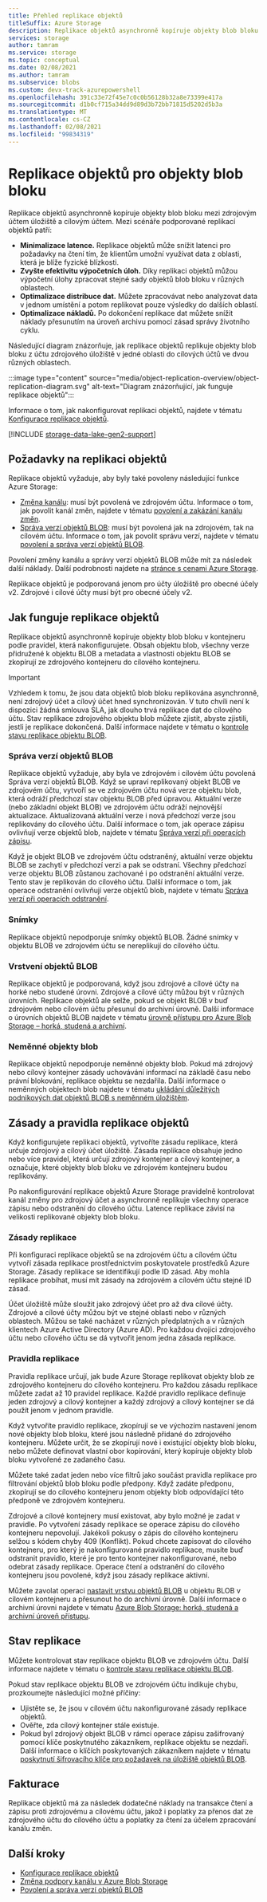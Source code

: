 ```yaml
---
title: Přehled replikace objektů
titleSuffix: Azure Storage
description: Replikace objektů asynchronně kopíruje objekty blob bloku mezi zdrojovým účtem úložiště a cílovým účtem. Replikaci objektů můžete použít k minimalizaci latence při čtení požadavků, ke zvýšení efektivity výpočetních úloh, k optimalizaci distribuce dat a k minimalizaci nákladů.
services: storage
author: tamram
ms.service: storage
ms.topic: conceptual
ms.date: 02/08/2021
ms.author: tamram
ms.subservice: blobs
ms.custom: devx-track-azurepowershell
ms.openlocfilehash: 391c33e72f45e7c0c0b56128b32a8e73399e417a
ms.sourcegitcommit: d1b0cf715a34dd9d89d3b72bb71815d5202d5b3a
ms.translationtype: MT
ms.contentlocale: cs-CZ
ms.lasthandoff: 02/08/2021
ms.locfileid: "99834319"
---
```

# <a name="object-replication-for-block-blobs"></a>Replikace objektů pro objekty blob bloku

Replikace objektů asynchronně kopíruje objekty blob bloku mezi zdrojovým účtem úložiště a cílovým účtem. Mezi scénáře podporované replikací objektů patří:

- **Minimalizace latence.** Replikace objektů může snížit latenci pro požadavky na čtení tím, že klientům umožní využívat data z oblasti, která je blíže fyzické blízkosti.
- **Zvyšte efektivitu výpočetních úloh.** Díky replikaci objektů můžou výpočetní úlohy zpracovat stejné sady objektů blob bloku v různých oblastech.
- **Optimalizace distribuce dat.** Můžete zpracovávat nebo analyzovat data v jednom umístění a potom replikovat pouze výsledky do dalších oblastí.
- **Optimalizace nákladů.** Po dokončení replikace dat můžete snížit náklady přesunutím na úroveň archivu pomocí zásad správy životního cyklu.

Následující diagram znázorňuje, jak replikace objektů replikuje objekty blob bloku z účtu zdrojového úložiště v jedné oblasti do cílových účtů ve dvou různých oblastech.

:::image type="content" source="media/object-replication-overview/object-replication-diagram.svg" alt-text="Diagram znázorňující, jak funguje replikace objektů":::

Informace o tom, jak nakonfigurovat replikaci objektů, najdete v tématu [Konfigurace replikace objektů](object-replication-configure.md).

[!INCLUDE [storage-data-lake-gen2-support](../../../includes/storage-data-lake-gen2-support.md)]

## <a name="prerequisites-for-object-replication"></a>Požadavky na replikaci objektů

Replikace objektů vyžaduje, aby byly také povoleny následující funkce Azure Storage:

- [Změna kanálu](storage-blob-change-feed.md): musí být povolená ve zdrojovém účtu. Informace o tom, jak povolit kanál změn, najdete v tématu [povolení a zakázání kanálu změn](storage-blob-change-feed.md#enable-and-disable-the-change-feed).
- [Správa verzí objektů BLOB](versioning-overview.md): musí být povolená jak na zdrojovém, tak na cílovém účtu. Informace o tom, jak povolit správu verzí, najdete v tématu [povolení a správa verzí objektů BLOB](versioning-enable.md).

Povolení změny kanálu a správy verzí objektů BLOB může mít za následek další náklady. Další podrobnosti najdete na [stránce s cenami Azure Storage](https://azure.microsoft.com/pricing/details/storage/).

Replikace objektů je podporovaná jenom pro účty úložiště pro obecné účely v2. Zdrojové i cílové účty musí být pro obecné účely v2. 

## <a name="how-object-replication-works"></a>Jak funguje replikace objektů

Replikace objektů asynchronně kopíruje objekty blob bloku v kontejneru podle pravidel, která nakonfigurujete. Obsah objektu blob, všechny verze přidružené k objektu BLOB a metadata a vlastnosti objektu BLOB se zkopírují ze zdrojového kontejneru do cílového kontejneru.

> [!IMPORTANT]
> Vzhledem k tomu, že jsou data objektů blob bloku replikována asynchronně, není zdrojový účet a cílový účet hned synchronizován. V tuto chvíli není k dispozici žádná smlouva SLA, jak dlouho trvá replikace dat do cílového účtu. Stav replikace zdrojového objektu blob můžete zjistit, abyste zjistili, jestli je replikace dokončená. Další informace najdete v tématu o [kontrole stavu replikace objektu BLOB](object-replication-configure.md#check-the-replication-status-of-a-blob).

### <a name="blob-versioning"></a>Správa verzí objektů BLOB

Replikace objektů vyžaduje, aby byla ve zdrojovém i cílovém účtu povolená Správa verzí objektů BLOB. Když se upraví replikovaný objekt BLOB ve zdrojovém účtu, vytvoří se ve zdrojovém účtu nová verze objektu blob, která odráží předchozí stav objektu BLOB před úpravou. Aktuální verze (nebo základní objekt BLOB) ve zdrojovém účtu odráží nejnovější aktualizace. Aktualizovaná aktuální verze i nová předchozí verze jsou replikovány do cílového účtu. Další informace o tom, jak operace zápisu ovlivňují verze objektů blob, najdete v tématu [Správa verzí při operacích zápisu](versioning-overview.md#versioning-on-write-operations).

Když je objekt BLOB ve zdrojovém účtu odstraněný, aktuální verze objektu BLOB se zachytí v předchozí verzi a pak se odstraní. Všechny předchozí verze objektu BLOB zůstanou zachované i po odstranění aktuální verze. Tento stav je replikován do cílového účtu. Další informace o tom, jak operace odstranění ovlivňují verze objektů blob, najdete v tématu [Správa verzí při operacích odstranění](versioning-overview.md#versioning-on-delete-operations).

### <a name="snapshots"></a>Snímky

Replikace objektů nepodporuje snímky objektů BLOB. Žádné snímky v objektu BLOB ve zdrojovém účtu se nereplikují do cílového účtu.

### <a name="blob-tiering"></a>Vrstvení objektů BLOB

Replikace objektů je podporovaná, když jsou zdrojové a cílové účty na horké nebo studené úrovni. Zdrojové a cílové účty můžou být v různých úrovních. Replikace objektů ale selže, pokud se objekt BLOB v buď zdrojovém nebo cílovém účtu přesunul do archivní úrovně. Další informace o úrovních objektů BLOB najdete v tématu [úrovně přístupu pro Azure Blob Storage – horká, studená a archivní](storage-blob-storage-tiers.md).

### <a name="immutable-blobs"></a>Neměnné objekty blob

Replikace objektů nepodporuje neměnné objekty blob. Pokud má zdrojový nebo cílový kontejner zásady uchovávání informací na základě času nebo právní blokování, replikace objektu se nezdařila. Další informace o neměnných objektech blob najdete v tématu [ukládání důležitých podnikových dat objektů BLOB s neměnném úložištěm](storage-blob-immutable-storage.md).

## <a name="object-replication-policies-and-rules"></a>Zásady a pravidla replikace objektů

Když konfigurujete replikaci objektů, vytvoříte zásadu replikace, která určuje zdrojový a cílový účet úložiště. Zásada replikace obsahuje jedno nebo více pravidel, která určují zdrojový kontejner a cílový kontejner, a označuje, které objekty blob bloku ve zdrojovém kontejneru budou replikovány.

Po nakonfigurování replikace objektů Azure Storage pravidelně kontrolovat kanál změny pro zdrojový účet a asynchronně replikuje všechny operace zápisu nebo odstranění do cílového účtu. Latence replikace závisí na velikosti replikované objekty blob bloku.

### <a name="replication-policies"></a>Zásady replikace

Při konfiguraci replikace objektů se na zdrojovém účtu a cílovém účtu vytvoří zásada replikace prostřednictvím poskytovatele prostředků Azure Storage. Zásady replikace se identifikují podle ID zásad. Aby mohla replikace probíhat, musí mít zásady na zdrojovém a cílovém účtu stejné ID zásad.

Účet úložiště může sloužit jako zdrojový účet pro až dva cílové účty. Zdrojové a cílové účty můžou být ve stejné oblasti nebo v různých oblastech. Můžou se také nacházet v různých předplatných a v různých klientech Azure Active Directory (Azure AD). Pro každou dvojici zdrojového účtu nebo cílového účtu se dá vytvořit jenom jedna zásada replikace.

### <a name="replication-rules"></a>Pravidla replikace

Pravidla replikace určují, jak bude Azure Storage replikovat objekty blob ze zdrojového kontejneru do cílového kontejneru. Pro každou zásadu replikace můžete zadat až 10 pravidel replikace. Každé pravidlo replikace definuje jeden zdrojový a cílový kontejner a každý zdrojový a cílový kontejner se dá použít jenom v jednom pravidle.

Když vytvoříte pravidlo replikace, zkopírují se ve výchozím nastavení jenom nové objekty blob bloku, které jsou následně přidané do zdrojového kontejneru. Můžete určit, že se zkopírují nové i existující objekty blob bloku, nebo můžete definovat vlastní obor kopírování, který kopíruje objekty blob bloku vytvořené ze zadaného času.

Můžete také zadat jeden nebo více filtrů jako součást pravidla replikace pro filtrování objektů blob bloku podle předpony. Když zadáte předponu, zkopírují se do cílového kontejneru jenom objekty blob odpovídající této předponě ve zdrojovém kontejneru.

Zdrojové a cílové kontejnery musí existovat, aby bylo možné je zadat v pravidle. Po vytvoření zásady replikace se operace zápisu do cílového kontejneru nepovolují. Jakékoli pokusy o zápis do cílového kontejneru selžou s kódem chyby 409 (Konflikt). Pokud chcete zapisovat do cílového kontejneru, pro který je nakonfigurované pravidlo replikace, musíte buď odstranit pravidlo, které je pro tento kontejner nakonfigurované, nebo odebrat zásady replikace. Operace čtení a odstranění do cílového kontejneru jsou povolené, když jsou zásady replikace aktivní.

Můžete zavolat operaci [nastavit vrstvu objektů BLOB](/rest/api/storageservices/set-blob-tier) u objektu BLOB v cílovém kontejneru a přesunout ho do archivní úrovně. Další informace o archivní úrovni najdete v tématu [Azure Blob Storage: horká, studená a archivní úroveň přístupu](storage-blob-storage-tiers.md#archive-access-tier).

## <a name="replication-status"></a>Stav replikace

Můžete kontrolovat stav replikace objektu BLOB ve zdrojovém účtu. Další informace najdete v tématu o [kontrole stavu replikace objektu BLOB](object-replication-configure.md#check-the-replication-status-of-a-blob).

Pokud stav replikace objektu BLOB ve zdrojovém účtu indikuje chybu, prozkoumejte následující možné příčiny:

- Ujistěte se, že jsou v cílovém účtu nakonfigurované zásady replikace objektů.
- Ověřte, zda cílový kontejner stále existuje.
- Pokud byl zdrojový objekt BLOB v rámci operace zápisu zašifrovaný pomocí klíče poskytnutého zákazníkem, replikace objektu se nezdaří. Další informace o klíčích poskytovaných zákazníkem najdete v tématu [poskytnutí šifrovacího klíče pro požadavek na úložiště objektů BLOB](encryption-customer-provided-keys.md).

## <a name="billing"></a>Fakturace

Replikace objektů má za následek dodatečné náklady na transakce čtení a zápisu proti zdrojovému a cílovému účtu, jakož i poplatky za přenos dat ze zdrojového účtu do cílového účtu a poplatky za čtení za účelem zpracování kanálu změn.

## <a name="next-steps"></a>Další kroky

- [Konfigurace replikace objektů](object-replication-configure.md)
- [Změna podpory kanálu v Azure Blob Storage](storage-blob-change-feed.md)
- [Povolení a správa verzí objektů BLOB](versioning-enable.md)
